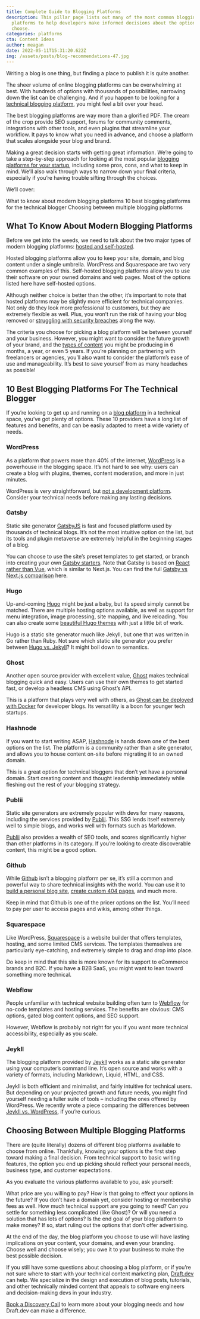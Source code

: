 ```yaml
---
title: Complete Guide to Blogging Platforms
description: This pillar page lists out many of the most common blogging
  platforms to help developers make informed decisions about the options they
  choose.
categories: platforms
cta: Content Ideas
author: meagan
date: 2022-05-11T15:31:20.622Z
img: /assets/posts/blog-recommendations-47.jpg
---
```

Writing a blog is one thing, but finding a place to publish it is quite another.

The sheer volume of online blogging platforms can be overwhelming at best. With hundreds of options with thousands of possibilities, narrowing down the list can be challenging. And if you happen to be looking for a [technical blogging platform](https://draft.dev/learn/technical-blog-platforms), you might feel a bit over your head. 

The best blogging platforms are way more than a glorified PDF. The cream of the crop provide SEO support, forums for community comments, integrations with other tools, and even plugins that streamline your workflow. It pays to know what you need in advance, and choose a platform that scales alongside your blog and brand.

Making a great decision starts with getting great information. We’re going to take a step-by-step approach for looking at the most popular [blogging platforms for your startup](https://draft.dev/learn/startup-blogging-platforms), including some pros, cons, and what to keep in mind. We’ll also walk through ways to narrow down your final criteria, especially if you’re having trouble sifting through the choices. 

We’ll cover:

What to know about modern blogging platforms
10 best blogging platforms for the technical blogger
Choosing between multiple blogging platforms

## What To Know About Modern Blogging Platforms

Before we get into the weeds, we need to talk about the two major types of modern blogging platforms: [hosted and self-hosted](https://www.productiveblogging.com/hosted-vs-self-hosted/).

Hosted blogging platforms allow you to keep your site, domain, and blog content under a single umbrella. WordPress and Squarespace are two very common examples of this.
Self-hosted blogging platforms allow you to use their software on your owned domains and web pages. Most of the options listed here have self-hosted options.

Although neither choice is better than the other, it’s important to note that hosted platforms may be slightly more efficient for technical companies. Not only do they look more professional to customers, but they are extremely flexible as well. Plus, you won’t run the risk of having your blog removed or [struggling with security breaches](https://bloggingwizard.com/wordpress-com-vs-self-hosted-wordpress/) along the way.

The criteria you choose for picking a blog platform will be between yourself and your business. However, you might want to consider the future growth of your brand, and the [types of content](https://draft.dev/content-types) you might be producing in 6 months, a year, or even 5 years. If you’re planning on partnering with freelancers or agencies, you’ll also want to consider the platform’s ease of use and manageability. It’s best to save yourself from as many headaches as possible!

## 10 Best Blogging Platforms For The Technical Blogger

If you’re looking to get up and running on a [blog platform](https://draft.dev/learn/platforms/) in a technical space, you’ve got plenty of options. These 10 providers have a long list of features and benefits, and can be easily adapted to meet a wide variety of needs.

### WordPress

As a platform that powers more than 40% of the internet, [WordPress](https://wordpress.com/) is a powerhouse in the blogging space. It’s not hard to see why: users can create a blog with plugins, themes, content moderation, and more in just minutes.

WordPress is very straightforward, but [not a development platform](https://www.wpbeginner.com/beginners-guide/what-are-the-limitations-of-wordpress-com/). Consider your technical needs before making any lasting decisions.

### Gatsby

Static site generator [GatsbyJS](https://www.gatsbyjs.com/) is fast and focused platform used by thousands of technical blogs. It’s not the most intuitive option on the list, but its tools and plugin metaverse are extremely helpful in the beginning stages of a blog.

You can choose to use the site’s preset templates to get started, or branch into creating your own [Gatsby starters](https://draft.dev/learn/creating-gatsby-starters). Note that Gatsby is based on [React rather than Vue](https://draft.dev/learn/react-vs-vue-a-modern-comparison), which is similar to Next.js. You can find the full [Gatsby vs Next.js comparison](https://draft.dev/learn/next-js-vs-gatsby) here.

### Hugo

Up-and-coming [Hugo](https://gohugo.io/) might be just a baby, but its speed simply cannot be matched. There are multiple hosting options available, as well as support for menu integration, image processing, site mapping, and live reloading. You can also create some [beautiful Hugo themes](https://draft.dev/learn/creating-hugo-themes) with just a little bit of work.

Hugo is a static site generator much like Jekyll, but one that was written in Go rather than Ruby. Not sure which static site generator you prefer between [Hugo vs. Jekyll](https://draft.dev/learn/hugo-vs-jekyll)? It might boil down to semantics.

### Ghost

Another open source provider with excellent value, [Ghost](https://ghost.org/) makes technical blogging quick and easy. Users can use their own themes to get started fast, or develop a headless CMS using Ghost’s API.  

This is a platform that plays very well with others, as [Ghost can be deployed with Docker](https://draft.dev/learn/running-ghost-on-docker-for-your-developer-blog) for developer blogs. Its versatility is a boon for younger tech startups.

### Hashnode

If you want to start writing ASAP, [Hashnode](https://hashnode.com/) is hands down one of the best options on the list. The platform is a community rather than a site generator, and allows you to house content on-site before migrating it to an owned domain.

This is a great option for technical bloggers that don’t yet have a personal domain. Start creating content and thought leadership immediately while fleshing out the rest of your blogging strategy.

### Publii

Static site generators are extremely popular with devs for many reasons, including the services provided by [Publii](https://getpublii.com/). This SSG lends itself extremely well to simple blogs, and works well with formats such as Markdown. 

[Publii](https://draft.dev/learn/publii-static-site-generator) also provides a wealth of SEO tools, and scores significantly higher than other platforms in its category. If you’re looking to create discoverable content, this might be a good option.

### Github

While [Github](https://github.com/) isn’t a blogging platform per se, it’s still a common and powerful way to share technical insights with the world. You can use it to [build a personal blog site](https://lab.github.com/githubtraining/github-pages), [create custom 404 pages](https://draft.dev/learn/github-pages-404), and much more.

Keep in mind that Github is one of the pricer options on the list. You’ll need to pay per user to access pages and wikis, among other things.

### Squarespace

Like WordPress, [Squarespace](https://www.squarespace.com/) is a website builder that offers templates, hosting, and some limited CMS services. The templates themselves are particularly eye-catching, and extremely simple to drag and drop into place.

Do keep in mind that this site is more known for its support to eCommerce brands and B2C. If you have a B2B SaaS, you might want to lean toward something more technical.

### Webflow

People unfamiliar with technical website building often turn to [Webflow](https://webflow.com/) for no-code templates and hosting services. The benefits are obvious: CMS options, gated blog content options, and SEO support.

However, Webflow is probably not right for you if you want more technical accessibility, especially as you scale.

### Jeykll

The blogging platform provided by [Jeykll](https://jekyllrb.com/) works as a static site generator using your computer’s command line. It’s open source and works with a variety of formats, including Markdown, Liquid, HTML, and CSS.

Jeykll is both efficient and minimalist, and fairly intuitive for technical users. But depending on your projected growth and future needs, you might find yourself needing a fuller suite of tools – including the ones offered by WordPress. We recently wrote a piece comparing the differences between [Jeykll vs. WordPress](https://draft.dev/learn/jekyll-vs-wordpress), if you’re curious.

## Choosing Between Multiple Blogging Platforms

There are (quite literally) dozens of different blog platforms available to choose from online. Thankfully, knowing your options is the first step toward making a final decision. From technical support to basic writing features, the option you end up picking should reflect your personal needs, business type, and customer expectations.

As you evaluate the various platforms available to you, ask yourself: 

What price are you willing to pay? How is that going to effect your options in the future? If you don’t have a domain yet, consider hosting or membership fees as well.
How much technical support are you going to need? Can you settle for something less complicated (like Ghost)? Or will you need a solution that has lots of options?
Is the end goal of your blog platform to make money? If so, start ruling out the options that don’t offer advertising.

At the end of the day, the blog platform you choose to use will have lasting implications on your content, your domains, and even your branding. Choose well and choose wisely; you owe it to your business to make the best possible decision.

If you still have some questions about choosing a blog platform, or if you’re not sure where to start with your technical content marketing plan, [Draft.dev](www.draft.dev) can help. We specialize in the design and execution of blog posts, tutorials, and other technically minded content that appeals to software engineers and decision-making devs in your industry.

[Book a Discovery Call](https://draft.dev/call) to learn more about your blogging needs and how Draft.dev can make a difference.
